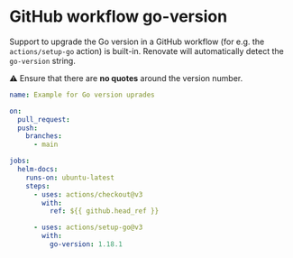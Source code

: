 # GitHub workflow go-version

Support to upgrade the Go version in a GitHub workflow (for e.g. the `actions/setup-go` action) is built-in. Renovate will automatically detect the `go-version` string.

:warning: Ensure that there are **no quotes** around the version number.

```yml
name: Example for Go version uprades

on:
  pull_request:
  push:
    branches:
      - main

jobs:
  helm-docs:
    runs-on: ubuntu-latest
    steps:
      - uses: actions/checkout@v3
        with:
          ref: ${{ github.head_ref }}

      - uses: actions/setup-go@v3
        with:
          go-version: 1.18.1
```
